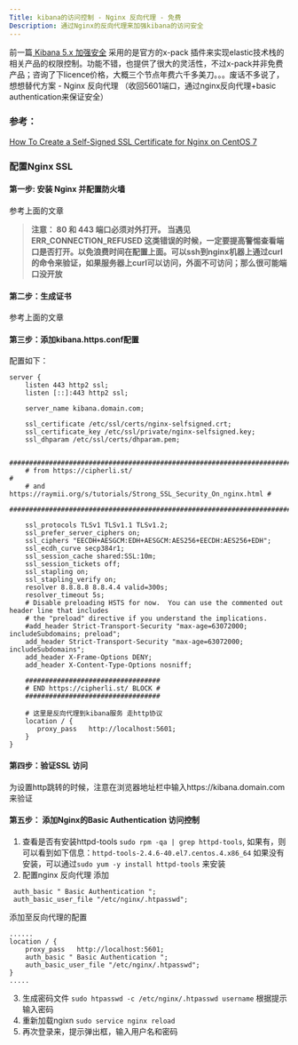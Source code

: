 ```yaml
---
Title: kibana的访问控制 - Nginx 反向代理 - 免费
Description: 通过Nginx的反向代理来加强kibana的访问安全
---
```

前一篇[ Kibana 5.x 加强安全](http://blog.csdn.net/choelea/article/details/53841218) 采用的是官方的x-pack 插件来实现elastic技术栈的相关产品的权限控制。功能不错，也提供了很大的灵活性，不过x-pack并非免费产品；咨询了下licence价格，大概三个节点年费六千多美刀。。。废话不多说了，想想替代方案 - Nginx 反向代理 （收回5601端口，通过nginx反向代理+basic authentication来保证安全）

### 参考：
[How To Create a Self-Signed SSL Certificate for Nginx on CentOS 7](https://www.digitalocean.com/community/tutorials/how-to-create-a-self-signed-ssl-certificate-for-nginx-on-centos-7)

### 配置Nginx SSL
#### 第一步: 安装 Nginx 并配置防火墙
参考上面的文章
> **注意： 80 和 443 端口必须对外打开。 当遇见ERR_CONNECTION_REFUSED 这类错误的时候，一定要提高警惕查看端口是否打开。以免浪费时间在配置上面。可以ssh到nginx机器上通过curl 的命令来验证，如果服务器上curl可以访问，外面不可访问；那么很可能端口没开放**

#### 第二步：生成证书
参考上面的文章
#### 第三步：添加kibana.https.conf配置

配置如下：

```
server {
    listen 443 http2 ssl;
    listen [::]:443 http2 ssl;

    server_name kibana.domain.com;

    ssl_certificate /etc/ssl/certs/nginx-selfsigned.crt;
    ssl_certificate_key /etc/ssl/private/nginx-selfsigned.key;
    ssl_dhparam /etc/ssl/certs/dhparam.pem;

    ########################################################################
    # from https://cipherli.st/                                            #
    # and https://raymii.org/s/tutorials/Strong_SSL_Security_On_nginx.html #
    ########################################################################

    ssl_protocols TLSv1 TLSv1.1 TLSv1.2;
    ssl_prefer_server_ciphers on;
    ssl_ciphers "EECDH+AESGCM:EDH+AESGCM:AES256+EECDH:AES256+EDH";
    ssl_ecdh_curve secp384r1;
    ssl_session_cache shared:SSL:10m;
    ssl_session_tickets off;
    ssl_stapling on;
    ssl_stapling_verify on;
    resolver 8.8.8.8 8.8.4.4 valid=300s;
    resolver_timeout 5s;
    # Disable preloading HSTS for now.  You can use the commented out header line that includes
    # the "preload" directive if you understand the implications.
    #add_header Strict-Transport-Security "max-age=63072000; includeSubdomains; preload";
    add_header Strict-Transport-Security "max-age=63072000; includeSubdomains";
    add_header X-Frame-Options DENY;
    add_header X-Content-Type-Options nosniff;

    ##################################
    # END https://cipherli.st/ BLOCK #
    ##################################
    
    # 这里是反向代理到kibana服务 走http协议
    location / {
       proxy_pass   http://localhost:5601;       
    }
}

```
#### 第四步：验证SSL 访问
为设置http跳转的时候，注意在浏览器地址栏中输入https://kibana.domain.com 来验证
#### 第五步： 添加Nginx的Basic Authentication 访问控制

 1. 查看是否有安装httpd-tools `sudo rpm -qa | grep httpd-tools`, 如果有，则可以看到如下信息：`httpd-tools-2.4.6-40.el7.centos.4.x86_64` 如果没有安装，可以通过`sudo yum -y install httpd-tools` 来安装
 2. 配置nginx 反向代理 添加
```
 auth_basic " Basic Authentication ";      
 auth_basic_user_file "/etc/nginx/.htpasswd";
```
 添加至反向代理的配置
```
......
location / {
    proxy_pass   http://localhost:5601;
    auth_basic " Basic Authentication ";      
    auth_basic_user_file "/etc/nginx/.htpasswd";       
}
.....
```
 3. 生成密码文件 `sudo htpasswd -c /etc/nginx/.htpasswd username` 根据提示输入密码
 4. 重新加载ngixn `sudo service nginx reload`
 5. 再次登录来，提示弹出框，输入用户名和密码

